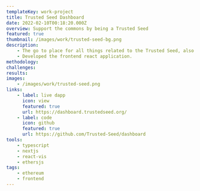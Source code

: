 ```yaml
---
templateKey: work-project
title: Trusted Seed Dashboard
date: 2022-02-10T00:18:20.000Z
overview: Support the commons by being a Trusted Seed
featured: true
thumbnail: /images/work/trusted-seed-bg.png
description:
    - The go to place for all things related to the Trusted Seed, also serving as a tool for the Trusted Seed members.
    - Developed the frontend react application.
methodology:
challenges:
results:
images:
    - /images/work/trusted-seed.png
links:
    - label: live dapp
      icon: view
      featured: true
      url: https://dashboard.trustedseed.org/
    - label: code
      icon: github
      featured: true
      url: https://github.com/Trusted-Seed/dashboard
tools:
    - typescript
    - nextjs
    - react-vis
    - ethersjs
tags:
    - ethereum
    - frontend
---
```

